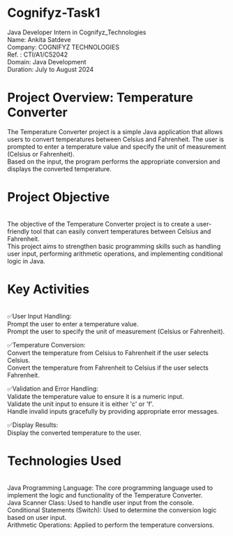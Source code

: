 # Cognifyz-Task1
Java Developer Intern in Cognifyz_Technologies
<br>
Name: Ankita Satdeve
<br>
Company: COGNIFYZ TECHNOLOGIES
<br>
Ref. : CTI/A1/C52042
<br>
Domain: Java Development
<br>
Duration: July to August 2024
<br>

# Project Overview: Temperature Converter
The Temperature Converter project is a simple Java application that allows users to convert temperatures between Celsius and Fahrenheit. The user is prompted to enter a temperature value and specify the unit of measurement (Celsius or Fahrenheit). 
<br>
Based on the input, the program performs the appropriate conversion and displays the converted temperature.
<br>

# Project Objective
<br>
The objective of the Temperature Converter project is to create a user-friendly tool that can easily convert temperatures between Celsius and Fahrenheit.
<br>
This project aims to strengthen basic programming skills such as handling user input, performing arithmetic operations, and implementing conditional logic in Java.
<br>

# Key Activities
<br>
✅User Input Handling:
<br>
Prompt the user to enter a temperature value.
<br>
Prompt the user to specify the unit of measurement (Celsius or Fahrenheit).
<br>

✅Temperature Conversion:
<br>
Convert the temperature from Celsius to Fahrenheit if the user selects Celsius.
<br>
Convert the temperature from Fahrenheit to Celsius if the user selects Fahrenheit.
<br>

✅Validation and Error Handling:
<br>
Validate the temperature value to ensure it is a numeric input.
<br>
Validate the unit input to ensure it is either 'c' or 'f'.
<br>
Handle invalid inputs gracefully by providing appropriate error messages.
<br>

✅Display Results:
<br>
Display the converted temperature to the user.
<br>

# Technologies Used
<br>
Java Programming Language: The core programming language used to implement the logic and functionality of the Temperature Converter.
<br>
Java Scanner Class: Used to handle user input from the console.
<br>
Conditional Statements (Switch): Used to determine the conversion logic based on user input.
<br>
Arithmetic Operations: Applied to perform the temperature conversions.
